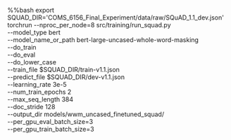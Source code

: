 %%bash
export SQUAD_DIR='COMS_6156_Final_Experiment/data/raw/SQuAD_1.1_dev.json'  
torchrun --nproc_per_node=8 src/training/run_squad.py \
    --model_type bert \
    --model_name_or_path bert-large-uncased-whole-word-masking \
    --do_train \
    --do_eval \
    --do_lower_case \
    --train_file $SQUAD_DIR/train-v1.1.json \
    --predict_file $SQUAD_DIR/dev-v1.1.json \
    --learning_rate 3e-5 \
    --num_train_epochs 2 \
    --max_seq_length 384 \
    --doc_stride 128 \
    --output_dir models/wwm_uncased_finetuned_squad/ \
    --per_gpu_eval_batch_size=3 \
    --per_gpu_train_batch_size=3